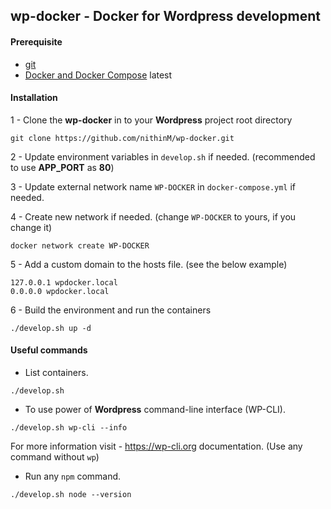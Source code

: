 ## wp-docker - Docker for Wordpress development

#### Prerequisite

- [git](https://git-scm.com/downloads)
- [Docker and Docker Compose](https://www.docker.com/products/docker/) latest

#### Installation

1 - Clone the **wp-docker** in to your **Wordpress** project root directory
```
git clone https://github.com/nithinM/wp-docker.git
```

2 - Update environment variables in `develop.sh` if needed. (recommended to use **APP_PORT** as **80**)

3 - Update external network name `WP-DOCKER` in `docker-compose.yml` if needed.

4 - Create new network if needed. (change `WP-DOCKER` to yours, if you change it)
```
docker network create WP-DOCKER
```
5 - Add a custom domain to the hosts file. (see the below example)

```
127.0.0.1 wpdocker.local
0.0.0.0 wpdocker.local
```

6 - Build the environment and run the containers
```
./develop.sh up -d
```

#### Useful commands

- List containers.
```
./develop.sh
```

- To use power of **Wordpress** command-line interface (WP-CLI).
```
./develop.sh wp-cli --info
```
For more information visit - https://wp-cli.org documentation. (Use any command without `wp`)

- Run any `npm` command.
```
./develop.sh node --version
```
